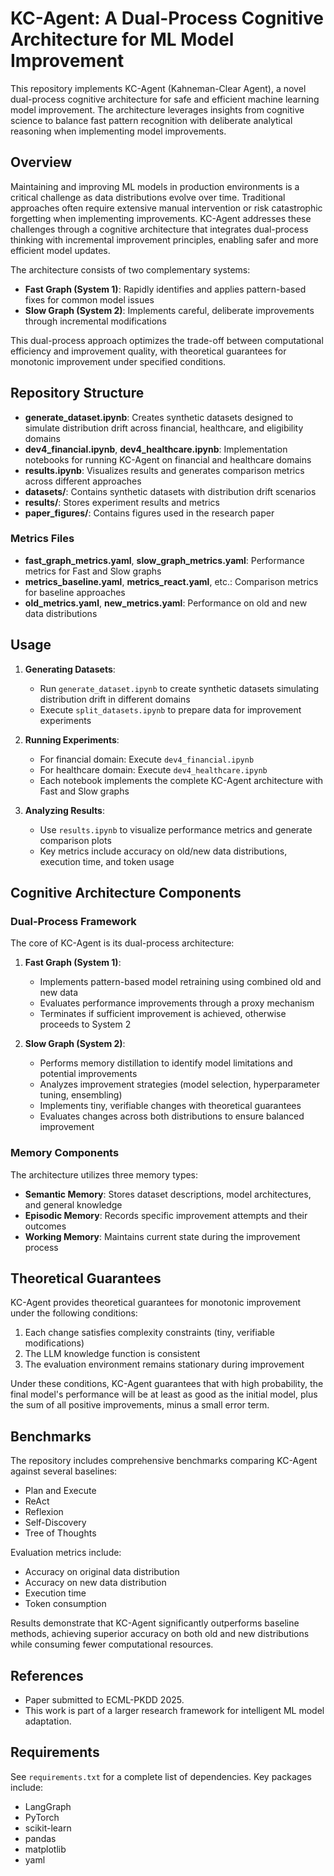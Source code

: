 # KC-Agent: A Dual-Process Cognitive Architecture for ML Model Improvement

This repository implements KC-Agent (Kahneman-Clear Agent), a novel dual-process cognitive architecture for safe and efficient machine learning model improvement. The architecture leverages insights from cognitive science to balance fast pattern recognition with deliberate analytical reasoning when implementing model improvements.

## Overview

Maintaining and improving ML models in production environments is a critical challenge as data distributions evolve over time. Traditional approaches often require extensive manual intervention or risk catastrophic forgetting when implementing improvements. KC-Agent addresses these challenges through a cognitive architecture that integrates dual-process thinking with incremental improvement principles, enabling safer and more efficient model updates.



The architecture consists of two complementary systems:
- **Fast Graph (System 1)**: Rapidly identifies and applies pattern-based fixes for common model issues
- **Slow Graph (System 2)**: Implements careful, deliberate improvements through incremental modifications

This dual-process approach optimizes the trade-off between computational efficiency and improvement quality, with theoretical guarantees for monotonic improvement under specified conditions.

## Repository Structure

- **generate_dataset.ipynb**: Creates synthetic datasets designed to simulate distribution drift across financial, healthcare, and eligibility domains
- **dev4_financial.ipynb**, **dev4_healthcare.ipynb**: Implementation notebooks for running KC-Agent on financial and healthcare domains
- **results.ipynb**: Visualizes results and generates comparison metrics across different approaches
- **datasets/**: Contains synthetic datasets with distribution drift scenarios
- **results/**: Stores experiment results and metrics
- **paper_figures/**: Contains figures used in the research paper

### Metrics Files
- **fast_graph_metrics.yaml**, **slow_graph_metrics.yaml**: Performance metrics for Fast and Slow graphs
- **metrics_baseline.yaml**, **metrics_react.yaml**, etc.: Comparison metrics for baseline approaches
- **old_metrics.yaml**, **new_metrics.yaml**: Performance on old and new data distributions

## Usage

1. **Generating Datasets**:
   - Run `generate_dataset.ipynb` to create synthetic datasets simulating distribution drift in different domains
   - Execute `split_datasets.ipynb` to prepare data for improvement experiments

2. **Running Experiments**:
   - For financial domain: Execute `dev4_financial.ipynb`
   - For healthcare domain: Execute `dev4_healthcare.ipynb`
   - Each notebook implements the complete KC-Agent architecture with Fast and Slow graphs

3. **Analyzing Results**:
   - Use `results.ipynb` to visualize performance metrics and generate comparison plots
   - Key metrics include accuracy on old/new data distributions, execution time, and token usage

## Cognitive Architecture Components

### Dual-Process Framework

The core of KC-Agent is its dual-process architecture:

1. **Fast Graph (System 1)**:
   - Implements pattern-based model retraining using combined old and new data
   - Evaluates performance improvements through a proxy mechanism
   - Terminates if sufficient improvement is achieved, otherwise proceeds to System 2

2. **Slow Graph (System 2)**:
   - Performs memory distillation to identify model limitations and potential improvements
   - Analyzes improvement strategies (model selection, hyperparameter tuning, ensembling)
   - Implements tiny, verifiable changes with theoretical guarantees
   - Evaluates changes across both distributions to ensure balanced improvement

### Memory Components

The architecture utilizes three memory types:
- **Semantic Memory**: Stores dataset descriptions, model architectures, and general knowledge
- **Episodic Memory**: Records specific improvement attempts and their outcomes
- **Working Memory**: Maintains current state during the improvement process

## Theoretical Guarantees

KC-Agent provides theoretical guarantees for monotonic improvement under the following conditions:
1. Each change satisfies complexity constraints (tiny, verifiable modifications)
2. The LLM knowledge function is consistent
3. The evaluation environment remains stationary during improvement

Under these conditions, KC-Agent guarantees that with high probability, the final model's performance will be at least as good as the initial model, plus the sum of all positive improvements, minus a small error term.

## Benchmarks

The repository includes comprehensive benchmarks comparing KC-Agent against several baselines:
- Plan and Execute
- ReAct
- Reflexion
- Self-Discovery
- Tree of Thoughts

Evaluation metrics include:
- Accuracy on original data distribution
- Accuracy on new data distribution
- Execution time
- Token consumption

Results demonstrate that KC-Agent significantly outperforms baseline methods, achieving superior accuracy on both old and new distributions while consuming fewer computational resources.

## References

- Paper submitted to ECML-PKDD 2025.
- This work is part of a larger research framework for intelligent ML model adaptation.

## Requirements

See `requirements.txt` for a complete list of dependencies. Key packages include:
- LangGraph
- PyTorch
- scikit-learn
- pandas
- matplotlib
- yaml

